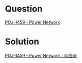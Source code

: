 # Question
[POJ-1459 - Power Network](./Question.md "Power Network")

# Solution
[POJ-1459 - Power Network - 网络流](https://donny-hikari.github.io/stream/framework.html?type=posts&year=2017&article=654432)